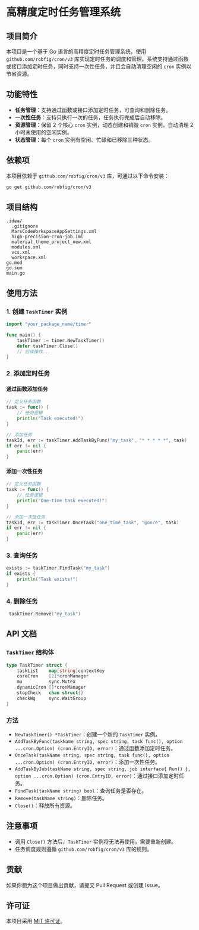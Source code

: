 # 高精度定时任务管理系统

## 项目简介
本项目是一个基于 Go 语言的高精度定时任务管理系统，使用 `github.com/robfig/cron/v3` 库实现定时任务的调度和管理。系统支持通过函数或接口添加定时任务，同时支持一次性任务，并且会自动清理空闲的 `cron` 实例以节省资源。

## 功能特性
- **任务管理**：支持通过函数或接口添加定时任务，可查询和删除任务。
- **一次性任务**：支持只执行一次的任务，任务执行完成后自动移除。
- **资源管理**：保留 2 个核心 `cron` 实例，动态创建和销毁 `cron` 实例，自动清理 2 小时未使用的空闲实例。
- **状态管理**：每个 `cron` 实例有空闲、忙碌和已移除三种状态。

## 依赖项
本项目依赖于 `github.com/robfig/cron/v3` 库，可通过以下命令安装：
```sh
go get github.com/robfig/cron/v3
```

## 项目结构
```
.idea/
  .gitignore
  MarsCodeWorkspaceAppSettings.xml
  high-precision-cron-job.iml
  material_theme_project_new.xml
  modules.xml
  vcs.xml
  workspace.xml
go.mod
go.sum
main.go
```

## 使用方法
### 1. 创建 `TaskTimer` 实例
```go
import "your_package_name/timer"

func main() {
    taskTimer := timer.NewTaskTimer()
    defer taskTimer.Close()
    // 后续操作...
}
```

### 2. 添加定时任务
#### 通过函数添加任务
```go
// 定义任务函数
task := func() {
    // 任务逻辑
    println("Task executed!")
}

// 添加任务
taskId, err := taskTimer.AddTaskByFunc("my_task", "* * * * *", task)
if err != nil {
    panic(err)
}
```

#### 添加一次性任务
```go
// 定义任务函数
task := func() {
    // 任务逻辑
    println("One-time task executed!")
}

// 添加一次性任务
taskId, err := taskTimer.OnceTask("one_time_task", "@once", task)
if err != nil {
    panic(err)
}
```

### 3. 查询任务
```go
exists := taskTimer.FindTask("my_task")
if exists {
    println("Task exists!")
}
```

### 4. 删除任务
```go
 taskTimer.Remove("my_task")
```

## API 文档
### `TaskTimer` 结构体
```go
type TaskTimer struct {
    taskList    map[string]contextKey
    coreCron    [2]*cronManager
    mu          sync.Mutex
    dynamicCron []*cronManager
    stopCheck   chan struct{}
    checkWg     sync.WaitGroup
}
```

### 方法
- `NewTaskTimer() *TaskTimer`：创建一个新的 `TaskTimer` 实例。
- `AddTaskByFunc(taskName string, spec string, task func(), option ...cron.Option) (cron.EntryID, error)`：通过函数添加定时任务。
- `OnceTask(taskName string, spec string, task func(), option ...cron.Option) (cron.EntryID, error)`：添加一次性任务。
- `AddTaskByJob(taskName string, spec string, job interface{ Run() }, option ...cron.Option) (cron.EntryID, error)`：通过接口添加定时任务。
- `FindTask(taskName string) bool`：查询任务是否存在。
- `Remove(taskName string)`：删除任务。
- `Close()`：释放所有资源。

## 注意事项
- 调用 `Close()` 方法后，`TaskTimer` 实例将无法再使用，需要重新创建。
- 任务调度规则遵循 `github.com/robfig/cron/v3` 库的规则。

## 贡献
如果你想为这个项目做出贡献，请提交 Pull Request 或创建 Issue。

## 许可证
本项目采用 [MIT 许可证](LICENSE)。

